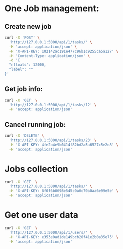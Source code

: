 # One Job management:

## Create new job

```bash
curl -X 'POST' \
  'http://127.0.0.1:5000/api/1/tasks/' \
  -H 'accept: application/json' \
  -H 'X-API-KEY: 102142ac191e477c96b1c9255ca5a127' \
  -H 'Content-Type: application/json' \
  -d '{
  "nfloats": 12000,
  "label": ""
}'
```

## Get job info:
```bash
curl -X 'GET' \
  'http://127.0.0.1:5000/api/1/tasks/12' \
  -H 'accept: application/json'
```

## Cancel running job:
```bash
curl -X 'DELETE' \
  'http://127.0.0.1:5000/api/1/tasks/23' \
  -H 'X-API-KEY: 4fe2b4e9b0414f82bd2a5a6527c5e2e8' \
  -H 'accept: application/json'
```

# Jobs collection

```bash
curl -X 'GET' \
  'http://127.0.0.1:5000/api/1/tasks/' \
  -H 'X-API-KEY: 8f0f6b0698e545c0a0c70a0aa6e99e5e' \
  -H 'accept: application/json'
```

# Get one user data
```bash
curl -X 'GET' \
  'http://127.0.0.1:5000/api/1/users/' \
  -H 'X-API-KEY: e353e0ad1de149bcb26f41e2b0a35e75' \
  -H 'accept: application/json'
```